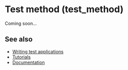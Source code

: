 # Test method (test_method)

Coming soon...

## See also

* [Writing test applications](/docs/documentation/Guides/Overview/Tutorials/writing_applicaion_test)
* [Tutorials](/docs/documentation/Guides/Overview/Tutorials)
* [Documentation](/docs/documentation)
